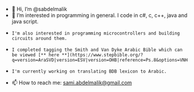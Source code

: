 - 👋 Hi, I’m @sabdelmalik
- 👀 I’m interested in programming in general. I code in c#, c, c++, java and java script.
-     I'm also interested in programming microcontrollers and building circuits around them.
-     I completed tagging the Smith and Van Dyke Arabic Bible which can be viewed [** here **](https://www.stepbible.org/?q=version=AraSVD|version=ESV|version=OHB|reference=Ps.8&options=VNH&display=INTERLEAVED).
-     I'm currently working on translating BDB lexicon to Arabic.
- 📫 How to reach me: sami.abdelmalik@gmail.com

<!---
sabdelmalik/sabdelmalik is a ✨ special ✨ repository because its `README.md` (this file) appears on your GitHub profile.
You can click the Preview link to take a look at your changes.
--->
